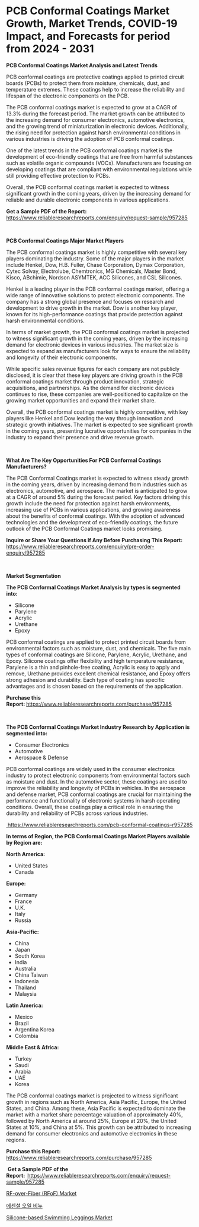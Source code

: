 <p><h1>PCB Conformal Coatings Market Growth, Market Trends, COVID-19 Impact, and Forecasts for period from 2024 - 2031</h1></p><p><strong>PCB Conformal Coatings Market Analysis and Latest Trends</strong></p>
<p><p>PCB conformal coatings are protective coatings applied to printed circuit boards (PCBs) to protect them from moisture, chemicals, dust, and temperature extremes. These coatings help to increase the reliability and lifespan of the electronic components on the PCB.</p><p>The PCB conformal coatings market is expected to grow at a CAGR of 13.3% during the forecast period. The market growth can be attributed to the increasing demand for consumer electronics, automotive electronics, and the growing trend of miniaturization in electronic devices. Additionally, the rising need for protection against harsh environmental conditions in various industries is driving the adoption of PCB conformal coatings.</p><p>One of the latest trends in the PCB conformal coatings market is the development of eco-friendly coatings that are free from harmful substances such as volatile organic compounds (VOCs). Manufacturers are focusing on developing coatings that are compliant with environmental regulations while still providing effective protection to PCBs.</p><p>Overall, the PCB conformal coatings market is expected to witness significant growth in the coming years, driven by the increasing demand for reliable and durable electronic components in various applications.</p></p>
<p><strong>Get a Sample PDF of the Report:&nbsp;</strong> <a href="https://www.reliableresearchreports.com/enquiry/request-sample/957285">https://www.reliableresearchreports.com/enquiry/request-sample/957285</a></p>
<p>&nbsp;</p>
<p><strong>PCB Conformal Coatings Major Market Players</strong></p>
<p><p>The PCB conformal coatings market is highly competitive with several key players dominating the industry. Some of the major players in the market include Henkel, Dow, H.B. Fuller, Chase Corporation, Dymax Corporation, Cytec Solvay, Electrolube, Chemtronics, MG Chemicals, Master Bond, Kisco, ABchimie, Nordson ASYMTEK, ACC Silicones, and CSL Silicones.</p><p>Henkel is a leading player in the PCB conformal coatings market, offering a wide range of innovative solutions to protect electronic components. The company has a strong global presence and focuses on research and development to drive growth in the market. Dow is another key player, known for its high-performance coatings that provide protection against harsh environmental conditions.</p><p>In terms of market growth, the PCB conformal coatings market is projected to witness significant growth in the coming years, driven by the increasing demand for electronic devices in various industries. The market size is expected to expand as manufacturers look for ways to ensure the reliability and longevity of their electronic components.</p><p>While specific sales revenue figures for each company are not publicly disclosed, it is clear that these key players are driving growth in the PCB conformal coatings market through product innovation, strategic acquisitions, and partnerships. As the demand for electronic devices continues to rise, these companies are well-positioned to capitalize on the growing market opportunities and expand their market share.</p><p>Overall, the PCB conformal coatings market is highly competitive, with key players like Henkel and Dow leading the way through innovation and strategic growth initiatives. The market is expected to see significant growth in the coming years, presenting lucrative opportunities for companies in the industry to expand their presence and drive revenue growth.</p></p>
<p>&nbsp;</p>
<p><strong>What Are The Key Opportunities For PCB Conformal Coatings Manufacturers?</strong></p>
<p><p>The PCB Conformal Coatings market is expected to witness steady growth in the coming years, driven by increasing demand from industries such as electronics, automotive, and aerospace. The market is anticipated to grow at a CAGR of around 5% during the forecast period. Key factors driving this growth include the need for protection against harsh environments, increasing use of PCBs in various applications, and growing awareness about the benefits of conformal coatings. With the adoption of advanced technologies and the development of eco-friendly coatings, the future outlook of the PCB Conformal Coatings market looks promising.</p></p>
<p><strong>Inquire or Share Your Questions If Any Before Purchasing This Report:</strong> <a href="https://www.reliableresearchreports.com/enquiry/pre-order-enquiry/957285">https://www.reliableresearchreports.com/enquiry/pre-order-enquiry/957285</a></p>
<p>&nbsp;</p>
<p><strong>Market Segmentation</strong></p>
<p><strong>The PCB Conformal Coatings Market Analysis by types is segmented into:</strong></p>
<p><ul><li>Silicone</li><li>Parylene</li><li>Acrylic</li><li>Urethane</li><li>Epoxy</li></ul></p>
<p><p>PCB conformal coatings are applied to protect printed circuit boards from environmental factors such as moisture, dust, and chemicals. The five main types of conformal coatings are Silicone, Parylene, Acrylic, Urethane, and Epoxy. Silicone coatings offer flexibility and high temperature resistance, Parylene is a thin and pinhole-free coating, Acrylic is easy to apply and remove, Urethane provides excellent chemical resistance, and Epoxy offers strong adhesion and durability. Each type of coating has specific advantages and is chosen based on the requirements of the application.</p></p>
<p><strong>Purchase this Report:&nbsp;</strong><a href="https://www.reliableresearchreports.com/purchase/957285">https://www.reliableresearchreports.com/purchase/957285</a></p>
<p>&nbsp;</p>
<p><strong>The PCB Conformal Coatings Market Industry Research by Application is segmented into:</strong></p>
<p><ul><li>Consumer Electronics</li><li>Automotive</li><li>Aerospace & Defense</li></ul></p>
<p><p>PCB conformal coatings are widely used in the consumer electronics industry to protect electronic components from environmental factors such as moisture and dust. In the automotive sector, these coatings are used to improve the reliability and longevity of PCBs in vehicles. In the aerospace and defense market, PCB conformal coatings are crucial for maintaining the performance and functionality of electronic systems in harsh operating conditions. Overall, these coatings play a critical role in ensuring the durability and reliability of PCBs across various industries.</p></p>
<p><a href="https://www.reliableresearchreports.com/pcb-conformal-coatings-r957285">&nbsp;https://www.reliableresearchreports.com/pcb-conformal-coatings-r957285</a></p>
<p><strong>In terms of Region, the PCB Conformal Coatings Market Players available by Region are:</strong></p>
<p>
    <p> <strong> North America: </strong>
        <ul>
            <li>United States</li>
            <li>Canada</li>
        </ul>
        </p> 
    <p> <strong> Europe: </strong>
        <ul>
            <li>Germany</li>
            <li>France</li>
            <li>U.K.</li>
            <li>Italy</li>
            <li>Russia</li>
        </ul>
        </p> 
    <p> <strong> Asia-Pacific: </strong>
        <ul>
            <li>China</li>
            <li>Japan</li>
            <li>South Korea</li>
            <li>India</li>
            <li>Australia</li>
            <li>China Taiwan</li>
            <li>Indonesia</li>
            <li>Thailand</li>
            <li>Malaysia</li>
        </ul>
        </p> 
    <p> <strong> Latin America: </strong>
        <ul>
            <li>Mexico</li>
            <li>Brazil</li>
            <li>Argentina Korea</li>
            <li>Colombia</li>
        </ul>
        </p> 
    <p> <strong> Middle East & Africa: </strong>
        <ul>
            <li>Turkey</li>
            <li>Saudi</li>
            <li>Arabia</li>
            <li>UAE</li>
            <li>Korea</li>
        </ul>
    </p>
    </p>
<p><p>The PCB conformal coatings market is projected to witness significant growth in regions such as North America, Asia Pacific, Europe, the United States, and China. Among these, Asia Pacific is expected to dominate the market with a market share percentage valuation of approximately 40%, followed by North America at around 25%, Europe at 20%, the United States at 10%, and China at 5%. This growth can be attributed to increasing demand for consumer electronics and automotive electronics in these regions.</p></p>
<p><strong>Purchase this Report: </strong><a href="https://www.reliableresearchreports.com/purchase/957285">https://www.reliableresearchreports.com/purchase/957285</a></p>
<p>&nbsp;<strong>Get a Sample PDF of the Report:&nbsp;&nbsp;</strong><a href="https://www.reliableresearchreports.com/enquiry/request-sample/957285">https://www.reliableresearchreports.com/enquiry/request-sample/957285</a></p>
<p><strong></strong></p>
<p><p><a href="https://github.com/JameTravis/Market-Research-Report-List-5/blob/main/rf-over-fiber-rfof-market.md">RF-over-Fiber (RFoF) Market</a></p><p><a href="https://github.com/laholand/Market-Research-Report-List-4/blob/main/361758378017.md">에센셜 오일 비누</a></p><p><a href="https://issuu.com/reportprime-2/docs/silicone-based-swimming-leggings-market-size-2030.">Silicone-based Swimming Leggings Market</a></p></p>